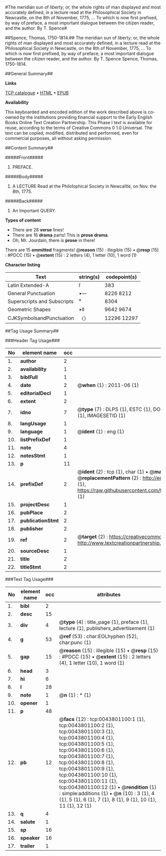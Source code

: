 #The meridian sun of liberty; or, the whole rights of man displayed and most accurately defined, in a lecture read at the Philosophical Society in Newcastle, on the 8th of November, 1775, ... To which is now first prefixed, by way of preface, a most important dialogue between the citizen reader, and the author. By T. Spence#

##Spence, Thomas, 1750-1814.##
The meridian sun of liberty; or, the whole rights of man displayed and most accurately defined, in a lecture read at the Philosophical Society in Newcastle, on the 8th of November, 1775, ... To which is now first prefixed, by way of preface, a most important dialogue between the citizen reader, and the author. By T. Spence
Spence, Thomas, 1750-1814.

##General Summary##

**Links**

[TCP catalogue](http://www.ota.ox.ac.uk/tcp/)  • 
[HTML](http://tei.it.ox.ac.uk/tcp/Texts-HTML/free/004/004808953.html)  • 
[EPUB](http://tei.it.ox.ac.uk/tcp/Texts-EPUB/free/004/004808953.epub)

**Availability**

This keyboarded and encoded edition of the
	       work described above is co-owned by the institutions
	       providing financial support to the Early English Books
	       Online Text Creation Partnership. This Phase I text is
	       available for reuse, according to the terms of Creative
	       Commons 0 1.0 Universal. The text can be copied,
	       modified, distributed and performed, even for
	       commercial purposes, all without asking permission.


##Content Summary##

#####Front#####

1. PREFACE.

#####Body#####

1. A LECTURE Read at the Philoſophical Society in Newcaſtle, on Nov. the 8th, 1775.

#####Back#####

1. An Important QUERY.

**Types of content**

  * There are 28 **verse** lines!
  * There are 16 **drama** parts! This is **prose drama**.
  * Oh, Mr. Jourdain, there is **prose** in there!

There are 15 **ommitted** fragments! 
 @__reason__ (15) : illegible (15)  •  @__resp__ (15) : #PDCC (15)  •  @__extent__ (15) : 2 letters (4), 1 letter (10), 1 word (1)

**Character listing**


|Text|string(s)|codepoint(s)|
|---|---|---|
|Latin Extended-A|ſ|383|
|General Punctuation|•—|8226 8212|
|Superscripts             and Subscripts|⁰|8304|
|Geometric Shapes|▪◊|9642 9674|
|CJKSymbolsandPunctuation|〈〉|12296 12297|

##Tag Usage Summary##

###Header Tag Usage###

|No|element name|occ|attributes|
|---|---|---|---|
|1.|__author__|2||
|2.|__availability__|1||
|3.|__biblFull__|1||
|4.|__date__|2| @__when__ (1) : 2011-06 (1)|
|5.|__editorialDecl__|1||
|6.|__extent__|2||
|7.|__idno__|7| @__type__ (7) : DLPS (1), ESTC (1), DOCNO (1), TCP (1), GALEDOCNO (1), CONTENTSET (1), IMAGESETID (1)|
|8.|__langUsage__|1||
|9.|__language__|1| @__ident__ (1) : eng (1)|
|10.|__listPrefixDef__|1||
|11.|__note__|4||
|12.|__notesStmt__|1||
|13.|__p__|11||
|14.|__prefixDef__|2| @__ident__ (2) : tcp (1), char (1)  •  @__matchPattern__ (2) : ([0-9\-]+):([0-9IVX]+) (1), (.+) (1)  •  @__replacementPattern__ (2) : http://eebo.chadwyck.com/downloadtiff?vid=$1&page=$2 (1), https://raw.githubusercontent.com/textcreationpartnership/Texts/master/tcpchars.xml#$1 (1)|
|15.|__projectDesc__|1||
|16.|__pubPlace__|2||
|17.|__publicationStmt__|2||
|18.|__publisher__|2||
|19.|__ref__|2| @__target__ (2) : https://creativecommons.org/publicdomain/zero/1.0/ (1), http://www.textcreationpartnership.org/docs/. (1)|
|20.|__sourceDesc__|1||
|21.|__title__|2||
|22.|__titleStmt__|2||


###Text Tag Usage###

|No|element name|occ|attributes|
|---|---|---|---|
|1.|__bibl__|2||
|2.|__desc__|15||
|3.|__div__|4| @__type__ (4) : title_page (1), preface (1), lecture (1), publishers_advertisement (1)|
|4.|__g__|53| @__ref__ (53) : char:EOLhyphen (52), char:punc (1)|
|5.|__gap__|15| @__reason__ (15) : illegible (15)  •  @__resp__ (15) : #PDCC (15)  •  @__extent__ (15) : 2 letters (4), 1 letter (10), 1 word (1)|
|6.|__head__|3||
|7.|__hi__|6||
|8.|__l__|28||
|9.|__note__|1| @__n__ (1) : * (1)|
|10.|__opener__|1||
|11.|__p__|48||
|12.|__pb__|12| @__facs__ (12) : tcp:0043801100:1 (1), tcp:0043801100:2 (1), tcp:0043801100:3 (1), tcp:0043801100:4 (1), tcp:0043801100:5 (1), tcp:0043801100:6 (1), tcp:0043801100:7 (1), tcp:0043801100:8 (1), tcp:0043801100:9 (1), tcp:0043801100:10 (1), tcp:0043801100:11 (1), tcp:0043801100:12 (1)  •  @__rendition__ (1) : simple:additions (1)  •  @__n__ (10) : 3 (1), 4 (1), 5 (1), 6 (1), 7 (1), 8 (1), 9 (1), 10 (1), 11 (1), 12 (1)|
|13.|__q__|4||
|14.|__salute__|1||
|15.|__sp__|16||
|16.|__speaker__|16||
|17.|__trailer__|1||
